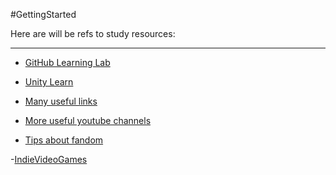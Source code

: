 #GettingStarted

Here are will be refs to study resources:

<hr>

- [GitHub Learning Lab](https://lab.github.com)

- [Unity Learn](https://learn.unity.com)

- [Many useful links](https://hsbi.hse.ru/programs/vocational_retraining/menedzhment-igrovykh-internet-proektov/useful-resources/)

- [More useful youtube channels](https://proglib.io/p/50-youtube-kanalov-dlya-razrabotchikov-igr-2020-05-13)

- [Tips about fandom](https://coremission.net/gamedev/kak-sobrat-igrokov-vokrug-igry/)

-[IndieVideoGames](http://www.indievideogames.com/pages/index.php)
